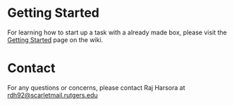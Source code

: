 # Getting Started

For learning how to start up a task with a already made box, please visit the [Getting Started](https://github.com/RajHarsor/Mouse-Push-Pull-Lever-Task/wiki/Getting-Started) page on the wiki.

# Contact
For any questions or concerns, please contact Raj Harsora at rdh92@scarletmail.rutgers.edu